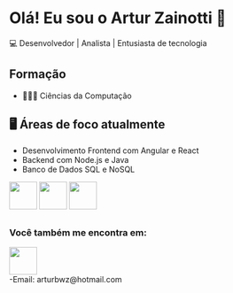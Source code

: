 # Olá! Eu sou o Artur Zainotti 👋  
💻 Desenvolvedor | Analista | Entusiasta de tecnologia 

## Formação
- 👨🏻‍💻 Ciências da Computação

## 🖥 Áreas de foco atualmente  
- Desenvolvimento Frontend com Angular e React
- Backend com Node.js e Java 
- Banco de Dados SQL e NoSQL 

<div display="inline">
<img width="50" height="50" src="https://cdn.jsdelivr.net/gh/devicons/devicon/icons/nodejs/nodejs-original.svg" />
<img width="50" height="50" src="https://cdn.jsdelivr.net/gh/devicons/devicon/icons/mysql/mysql-original-wordmark.svg" />
<img width="50  height="50  src= "https://cdn.jsdelivr.net/gh/devicons/devicon@latest/icons/angular/angular-original.svg" />
</div>

##

### Você também me encontra em:
<div display="inline">
  <a href="https://www.linkedin.com/in/arturbwz/">
    <img width="50" height="50" src="https://cdn.jsdelivr.net/gh/devicons/devicon/icons/linkedin/linkedin-original-wordmark.svg" />
  </a>
</div>
-Email: arturbwz@hotmail.com

  
          
  
